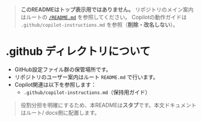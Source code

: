 > **このREADMEはトップ表示用ではありません。**
> リポジトリのメイン案内はルートの [`/README.md`](../README.md) を参照してください。
> Copilotの動作ガイドは `.github/copilot-instructions.md` を参照（**削除・改名しない**）。

# .github ディレクトリについて
- GitHub設定ファイル群の保管場所です。
- リポジトリのユーザー案内はルート `README.md` で行います。
- Copilot関連は以下を参照します：
  - `.github/copilot-instructions.md`（保持用ガイド）

> 役割分担を明確にするため、本READMEは**スタブ**です。本文ドキュメントはルート/ docs側に配置します。